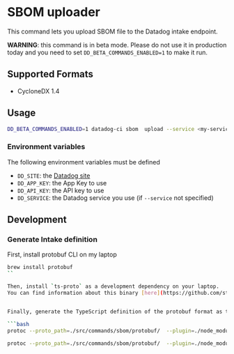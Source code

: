 # SBOM uploader

This command lets you upload SBOM file to the Datadog intake endpoint.

**WARNING**: this command is in beta mode. Please do not use it in production today and you need 
to set `DD_BETA_COMMANDS_ENABLED=1` to make it run.


## Supported Formats

 - CycloneDX 1.4

## Usage

```bash
DD_BETA_COMMANDS_ENABLED=1 datadog-ci sbom  upload --service <my-service> <path/to/sbom.json>
```

### Environment variables

The following environment variables must be defined

 - `DD_SITE`: the [Datadog site](https://docs.datadoghq.com/getting_started/site/#access-the-datadog-site)
 - `DD_APP_KEY`: the App Key to use
 - `DD_API_KEY`: the API key to use
 - `DD_SERVICE`: the Datadog service you use (if `--service` not specified)

## Development

### Generate Intake definition

First, install protobuf CLI on my laptop


```bash
brew install protobuf
``

Then, install `ts-proto` as a development dependency on your laptop.
You can find information about this binary [here](https://github.com/stephenh/ts-proto).


Finally, generate the TypeScript definition of the protobuf format as this.

```bash
protoc --proto_path=./src/commands/sbom/protobuf/  --plugin=./node_modules/.bin/protoc-gen-ts_proto --ts_proto_out=src/commands/sbom/protobuf/ ./src/commands/sbom/protobuf/bom-1.4.proto
```

```bash
protoc --proto_path=./src/commands/sbom/protobuf/  --plugin=./node_modules/.bin/protoc-gen-ts_proto --ts_proto_out=src/commands/sbom/protobuf/ ./src/commands/sbom/protobuf/sbom_intake.proto
```
